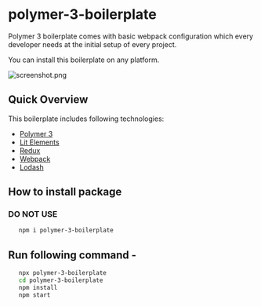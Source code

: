 # polymer-3-boilerplate

Polymer 3 boilerplate comes with basic webpack configuration which every developer needs at the initial setup of every project.

You can install this boilerplate on any platform.

![screenshot.png](https://i.postimg.cc/2yJnM5pR/screenshot.png)

## Quick Overview

This boilerplate includes following technologies:

* [Polymer 3](https://polymer-library.polymer-project.org/3.0/docs/about_30)
* [Lit Elements](https://lit-element.polymer-project.org/)
* [Redux](https://redux.js.org/introduction/getting-started)
* [Webpack](https://webpack.js.org/concepts/)
* [Lodash](https://lodash.com/docs/4.17.15)

## How to install package

### DO NOT USE 
```sh
   npm i polymer-3-boilerplate
   ```

## Run following command -
```sh
   npx polymer-3-boilerplate
   cd polymer-3-boilerplate
   npm install
   npm start
   ```